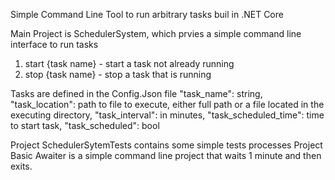 Simple Command Line Tool to run arbitrary tasks buil in .NET Core

Main Project is SchedulerSystem, which prvies a simple command line interface to run tasks
1. start {task name} - start a task not already running
2. stop {task name} - stop a task that is running

Tasks are defined in the Config.Json file
    "task_name": string,
		"task_location": path to file to execute, either full path or a file located in the executing directory,
		"task_interval": in minutes,
		"task_scheduled_time": time to start task,
		"task_scheduled": bool  

Project SchedulerSytemTests contains some simple tests processes
Project Basic Awaiter is a simple command line project that waits 1 minute and then exits.
